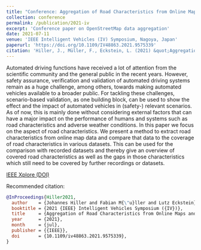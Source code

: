 ```yaml
---
title: "Conference: Aggregation of Road Characteristics from Online Maps and Evaluation of Datasets"
collection: conference
permalink: /publication/2021-iv
excerpt: 'Conference paper on OpenStreetMap data aggregation'
date: 2021-07-11
venue: 'IEEE Intelligent Vehicles (IV) Symposium, Nagoya, Japan'
paperurl: 'https://doi.org/10.1109/IV48863.2021.9575339'
citation: 'Hiller, J., Müller, F., Eckstein, L. (2021) &quot;Aggregation of Road Characteristics from Online Maps and Evaluation of Datasets&quot; <i>2021 IEEE Intelligent Vehicles Symposium (IV), 11-17 July 2021</i>'
---
```

Automated driving functions have received a lot of attention from the scientific community and the general public in the recent years.
However, safety assurance, verification and validation of automated driving systems remain as a huge challenge, among others, towards making automated vehicles available to a broader public.
For tackling these challenges, scenario-based validation, as one building block, can be used to show the effect and the impact of automated vehicles in (safety-) relevant scenarios.
As of now, this is mainly done without considering external factors that can have a major impact on the performance of humans and systems such as road characteristics and adverse weather conditions.
In this paper we focus on the aspect of road characteristics.
We present a method to extract road characteristics from online map data and compare that data to the coverage of road characteristics in various datasets.
This can be used for the comparison with recorded datasets and thereby give an overview of covered road characteristics as well as the gaps in those characteristics which still need to be covered by further recordings or datasets.

[IEEE Xplore (DOI)](https://doi.org/10.1109/IV48863.2021.9575339)

Recommended citation:
```bibtex
@InProceedings{Hiller2021,
  author    = {Johannes Hiller and Fabian M{\"u}ller and Lutz Eckstein},
  booktitle = {2021 {IEEE} Intelligent Vehicles Symposium ({IV})},
  title     = {Aggregation of Road Characteristics from Online Maps and Evaluation of Datasets},
  year      = {2021},
  month     = {jul},
  publisher = {{IEEE}},
  doi       = {10.1109/iv48863.2021.9575339},
}
```
